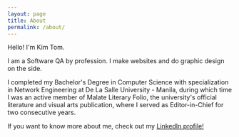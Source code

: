```yaml
---
layout: page
title: About
permalink: /about/
---
```


<p>Hello! I'm Kim Tom.</p>

<p>I am a Software QA by profession. I make websites and do graphic design on the side.</p>

<p>I completed my Bachelor's Degree in Computer Science with specialization in Network Engineering at De La Salle University - Manila, during which time I was an active member of Malate Literary Folio, the university's official literature and visual arts publication, where I served as Editor-in-Chief for two consecutive years.</p>

<p>If you want to know more about me, check out my <a href="https://linkedin.com/in/{{site.linkedin}}" target="_blank">LinkedIn profile!</a></p>
